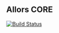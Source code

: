 ## Allors CORE

[![Build Status](https://dev.azure.com/allors/Core/_apis/build/status%2Fallors.core?branchName=main)](https://dev.azure.com/allors/Core/_build/latest?definitionId=16&branchName=main)